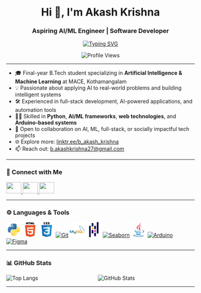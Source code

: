 <h1 align="center">Hi 👋, I'm Akash Krishna</h1>
<h3 align="center">Aspiring AI/ML Engineer | Software Developer</h3>

<p align="center">
  <a href="https://github.com/b-akash-krishna" target="_blank">
    <img src="https://readme-typing-svg.demolab.com?font=Fira+Code&size=28&pause=1000&color=00FFF7&center=true&vCenter=true&width=700&lines=AIML+Engineer+%7C+Software+Developer;Python+%7C+AI+%7C+ML+Enthusiast;Always+learning+something+new" alt="Typing SVG" />
  </a>
</p>

<p align="center">
  <img src="https://komarev.com/ghpvc/?username=b-akash-krishna&base=1000&label=PROFILE%20VIEWS&color=blueviolet&style=flat&abbreviated=true" alt="Profile Views" />
</p>

---

- 🎓 Final-year B.Tech student specializing in **Artificial Intelligence & Machine Learning** at MACE, Kothamangalam  
- 💡 Passionate about applying AI to real-world problems and building intelligent systems  
- 🛠️ Experienced in full-stack development, AI-powered applications, and automation tools  
- 👨‍💻 Skilled in **Python**, **AI/ML frameworks**, **web technologies**, and **Arduino-based systems**  
- 🤝 Open to collaboration on AI, ML, full-stack, or socially impactful tech projects  
- 🌐 Explore more: [linktr.ee/b_akash_krishna](https://linktr.ee/b_akash_krishna)  
- 📫 Reach out: [b.akashkrishna27@gmail.com](mailto:b.akashkrishna27@gmail.com)

---

### 🔗 Connect with Me

<p align="left">
  <a href="https://www.linkedin.com/in/b-akash-krishna/" target="_blank">
    <img src="https://raw.githubusercontent.com/rahuldkjain/github-profile-readme-generator/master/src/images/icons/Social/linked-in-alt.svg" height="30" width="40" />
  </a>
  <a href="https://www.instagram.com/_b_akash_/" target="_blank">
    <img src="https://raw.githubusercontent.com/rahuldkjain/github-profile-readme-generator/master/src/images/icons/Social/instagram.svg" height="30" width="40" />
  </a>
  <a href="https://leetcode.com/u/b-akash-krishna/" target="_blank">
    <img src="https://raw.githubusercontent.com/rahuldkjain/github-profile-readme-generator/master/src/images/icons/Social/leet-code.svg" height="30" width="40" />
  </a>
</p>

---

### ⚙️ Languages & Tools

<p align="left">
  <a href="https://www.python.org" target="_blank"><img src="https://raw.githubusercontent.com/devicons/devicon/master/icons/python/python-original.svg" alt="Python" width="40" height="40"/></a>
  <a href="https://www.w3.org/html/" target="_blank"><img src="https://raw.githubusercontent.com/devicons/devicon/master/icons/html5/html5-original-wordmark.svg" alt="HTML5" width="40" height="40"/></a>
  <a href="https://www.w3schools.com/css/" target="_blank"><img src="https://raw.githubusercontent.com/devicons/devicon/master/icons/css3/css3-original-wordmark.svg" alt="CSS3" width="40" height="40"/></a>
  <a href="https://git-scm.com/" target="_blank"><img src="https://www.vectorlogo.zone/logos/git-scm/git-scm-icon.svg" alt="Git" width="40" height="40"/></a>
  <a href="https://www.mysql.com/" target="_blank"><img src="https://raw.githubusercontent.com/devicons/devicon/master/icons/mysql/mysql-original-wordmark.svg" alt="MySQL" width="40" height="40"/></a>
  <a href="https://pandas.pydata.org/" target="_blank"><img src="https://raw.githubusercontent.com/devicons/devicon/master/icons/pandas/pandas-original.svg" alt="Pandas" width="40" height="40"/></a>
  <a href="https://seaborn.pydata.org/" target="_blank"><img src="https://seaborn.pydata.org/_images/logo-mark-lightbg.svg" alt="Seaborn" width="40" height="40"/></a>
  <a href="https://www.java.com" target="_blank"><img src="https://raw.githubusercontent.com/devicons/devicon/master/icons/java/java-original.svg" alt="Java" width="40" height="40"/></a>
  <a href="https://www.arduino.cc/" target="_blank"><img src="https://cdn.worldvectorlogo.com/logos/arduino-1.svg" alt="Arduino" width="40" height="40"/></a>
  <a href="https://www.figma.com/" target="_blank"><img src="https://www.vectorlogo.zone/logos/figma/figma-icon.svg" alt="Figma" width="40" height="40"/></a>
</p>

---

### 📊 GitHub Stats

<p>
  <img align="left" src="https://github-readme-stats.vercel.app/api/top-langs?username=b-akash-krishna&show_icons=true&locale=en&layout=compact&theme=merco" alt="Top Langs" />
</p>

<p align="center">
  <img src="https://github-readme-stats.vercel.app/api?username=b-akash-krishna&show_icons=true&theme=synthwave" alt="GitHub Stats" />
</p>

<!-- Optional Add-ons -->
<!--
<p align="center">
  <img src="https://github-readme-streak-stats.herokuapp.com/?user=b-akash-krishna&theme=tokyonight" alt="GitHub Streak" />
</p>

<p align="center">
  <img src="https://github-profile-trophy.vercel.app/?username=b-akash-krishna&theme=algolia&row=1" alt="GitHub Trophy" />
</p>

<p align="center">
  <img src="https://github-readme-activity-graph.vercel.app/graph?username=b-akash-krishna&theme=react-dark" alt="Contribution Graph" />
</p>
-->

---

